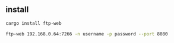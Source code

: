 ## install
```bash
cargo install ftp-web

ftp-web 192.168.0.64:7266 -n username -p password --port 8080
```